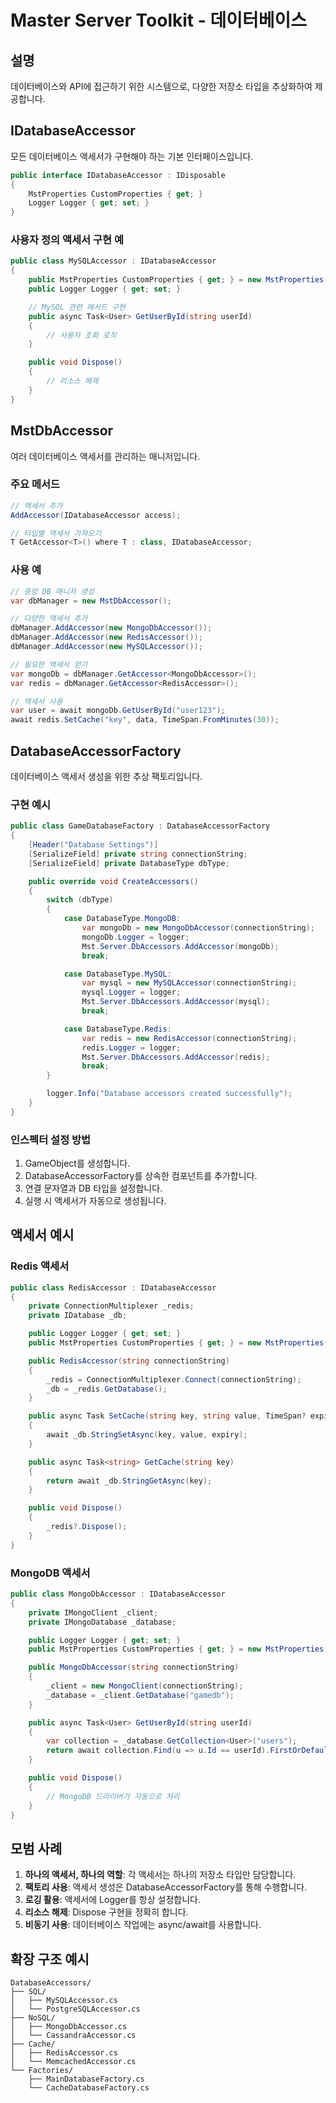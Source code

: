 # Master Server Toolkit - 데이터베이스

## 설명
데이터베이스와 API에 접근하기 위한 시스템으로, 다양한 저장소 타입을 추상화하여 제공합니다.

## IDatabaseAccessor
모든 데이터베이스 액세서가 구현해야 하는 기본 인터페이스입니다.
```csharp
public interface IDatabaseAccessor : IDisposable
{
    MstProperties CustomProperties { get; }
    Logger Logger { get; set; }
}
```

### 사용자 정의 액세서 구현 예
```csharp
public class MySQLAccessor : IDatabaseAccessor
{
    public MstProperties CustomProperties { get; } = new MstProperties();
    public Logger Logger { get; set; }

    // MySQL 관련 메서드 구현
    public async Task<User> GetUserById(string userId)
    {
        // 사용자 조회 로직
    }

    public void Dispose()
    {
        // 리소스 해제
    }
}
```

## MstDbAccessor
여러 데이터베이스 액세서를 관리하는 매니저입니다.

### 주요 메서드
```csharp
// 액세서 추가
AddAccessor(IDatabaseAccessor access);

// 타입별 액세서 가져오기
T GetAccessor<T>() where T : class, IDatabaseAccessor;
```

### 사용 예
```csharp
// 중앙 DB 매니저 생성
var dbManager = new MstDbAccessor();

// 다양한 액세서 추가
dbManager.AddAccessor(new MongoDbAccessor());
dbManager.AddAccessor(new RedisAccessor());
dbManager.AddAccessor(new MySQLAccessor());

// 필요한 액세서 얻기
var mongoDb = dbManager.GetAccessor<MongoDbAccessor>();
var redis = dbManager.GetAccessor<RedisAccessor>();

// 액세서 사용
var user = await mongoDb.GetUserById("user123");
await redis.SetCache("key", data, TimeSpan.FromMinutes(30));
```

## DatabaseAccessorFactory
데이터베이스 액세서 생성을 위한 추상 팩토리입니다.

### 구현 예시
```csharp
public class GameDatabaseFactory : DatabaseAccessorFactory
{
    [Header("Database Settings")]
    [SerializeField] private string connectionString;
    [SerializeField] private DatabaseType dbType;

    public override void CreateAccessors()
    {
        switch (dbType)
        {
            case DatabaseType.MongoDB:
                var mongoDb = new MongoDbAccessor(connectionString);
                mongoDb.Logger = logger;
                Mst.Server.DbAccessors.AddAccessor(mongoDb);
                break;

            case DatabaseType.MySQL:
                var mysql = new MySQLAccessor(connectionString);
                mysql.Logger = logger;
                Mst.Server.DbAccessors.AddAccessor(mysql);
                break;

            case DatabaseType.Redis:
                var redis = new RedisAccessor(connectionString);
                redis.Logger = logger;
                Mst.Server.DbAccessors.AddAccessor(redis);
                break;
        }

        logger.Info("Database accessors created successfully");
    }
}
```

### 인스펙터 설정 방법
1. GameObject를 생성합니다.
2. DatabaseAccessorFactory를 상속한 컴포넌트를 추가합니다.
3. 연결 문자열과 DB 타입을 설정합니다.
4. 실행 시 액세서가 자동으로 생성됩니다.

## 액세서 예시

### Redis 액세서
```csharp
public class RedisAccessor : IDatabaseAccessor
{
    private ConnectionMultiplexer _redis;
    private IDatabase _db;

    public Logger Logger { get; set; }
    public MstProperties CustomProperties { get; } = new MstProperties();

    public RedisAccessor(string connectionString)
    {
        _redis = ConnectionMultiplexer.Connect(connectionString);
        _db = _redis.GetDatabase();
    }

    public async Task SetCache(string key, string value, TimeSpan? expiry = null)
    {
        await _db.StringSetAsync(key, value, expiry);
    }

    public async Task<string> GetCache(string key)
    {
        return await _db.StringGetAsync(key);
    }

    public void Dispose()
    {
        _redis?.Dispose();
    }
}
```

### MongoDB 액세서
```csharp
public class MongoDbAccessor : IDatabaseAccessor
{
    private IMongoClient _client;
    private IMongoDatabase _database;

    public Logger Logger { get; set; }
    public MstProperties CustomProperties { get; } = new MstProperties();

    public MongoDbAccessor(string connectionString)
    {
        _client = new MongoClient(connectionString);
        _database = _client.GetDatabase("gamedb");
    }

    public async Task<User> GetUserById(string userId)
    {
        var collection = _database.GetCollection<User>("users");
        return await collection.Find(u => u.Id == userId).FirstOrDefaultAsync();
    }

    public void Dispose()
    {
        // MongoDB 드라이버가 자동으로 처리
    }
}
```

## 모범 사례
1. **하나의 액세서, 하나의 역할**: 각 액세서는 하나의 저장소 타입만 담당합니다.
2. **팩토리 사용**: 액세서 생성은 DatabaseAccessorFactory를 통해 수행합니다.
3. **로깅 활용**: 액세서에 Logger를 항상 설정합니다.
4. **리소스 해제**: Dispose 구현을 정확히 합니다.
5. **비동기 사용**: 데이터베이스 작업에는 async/await를 사용합니다.

## 확장 구조 예시
```
DatabaseAccessors/
├── SQL/
│   ├── MySQLAccessor.cs
│   └── PostgreSQLAccessor.cs
├── NoSQL/
│   ├── MongoDbAccessor.cs
│   └── CassandraAccessor.cs
├── Cache/
│   ├── RedisAccessor.cs
│   └── MemcachedAccessor.cs
└── Factories/
    ├── MainDatabaseFactory.cs
    └── CacheDatabaseFactory.cs
```
